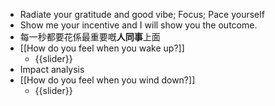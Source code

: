 - Radiate your gratitude and good vibe; Focus; Pace yourself
- Show me your incentive and I will show you the outcome.
- 每一秒都要花係最重要嘅**人同事**上面
- [[How do you feel when you wake up?]]
    - {{slider}}
- Impact analysis
- [[How do you feel when you wind down?]]
    - {{slider}}
